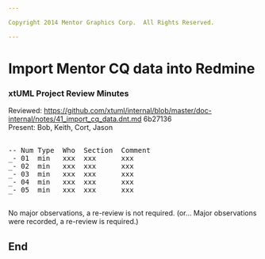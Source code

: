 ```yaml
---

Copyright 2014 Mentor Graphics Corp.  All Rights Reserved.

---
```


# Import Mentor CQ data into Redmine  
### xtUML Project Review Minutes

Reviewed:  https://github.com/xtuml/internal/blob/master/doc-internal/notes/41_import_cq_data.dnt.md 6b27136   
Present:  Bob, Keith, Cort, Jason

<pre>

-- Num Type  Who  Section  Comment
_- 01  min   xxx  xxx      xxx
_- 02  min   xxx  xxx      xxx
_- 03  min   xxx  xxx      xxx
_- 04  min   xxx  xxx      xxx
_- 05  min   xxx  xxx      xxx

</pre>
   
No major observations, a re-review is not required.
(or... Major observations were recorded, a re-review is required.)


End
---
